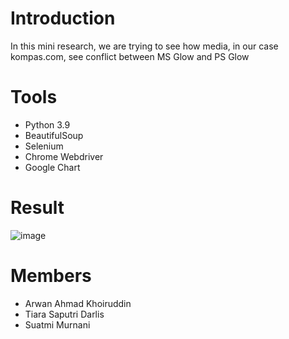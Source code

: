 # Introduction

In this mini research, we are trying to see how media, in our case kompas.com, see conflict between MS Glow and PS Glow

# Tools

* Python 3.9
* BeautifulSoup
* Selenium
* Chrome Webdriver
* Google Chart

# Result

![image](https://github.com/arwankhoiruddin/msglow-psglow-text-analysis/raw/main/timeline.png)

# Members

* Arwan Ahmad Khoiruddin
* Tiara Saputri Darlis
* Suatmi Murnani